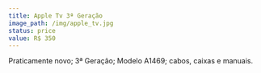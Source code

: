 ```yaml
---
title: Apple Tv 3ª Geração
image_path: /img/apple_tv.jpg
status: price
value: R$ 350
---
```

Praticamente novo; 3ª Geração; Modelo A1469; cabos, caixas e manuais.
